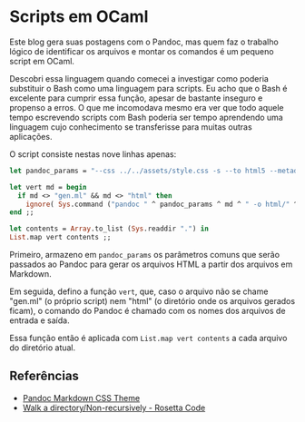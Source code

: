 # Scripts em OCaml

Este blog gera suas postagens com o Pandoc, mas quem faz o trabalho lógico de identificar os arquivos e montar os comandos é um pequeno script em OCaml.

Descobri essa linguagem quando comecei a investigar como poderia substituir o Bash como uma linguagem para scripts. Eu acho que o Bash é excelente para cumprir essa função, apesar de bastante inseguro e propenso a erros. O que me incomodava mesmo era ver que todo aquele tempo escrevendo scripts com Bash poderia ser tempo aprendendo uma linguagem cujo conhecimento se transferisse para muitas outras aplicações.

O script consiste nestas nove linhas apenas:

```ocaml
let pandoc_params = "--css ../../assets/style.css -s --to html5 --metadata pagetitle='basename' "

let vert md = begin
  if md <> "gen.ml" && md <> "html" then
    ignore( Sys.command ("pandoc " ^ pandoc_params ^ md ^ " -o html/" ^ md ^ ".html ") )
end ;;

let contents = Array.to_list (Sys.readdir ".") in
List.map vert contents ;;
```

Primeiro, armazeno em `pandoc_params` os parâmetros comuns que serão passados ao Pandoc para gerar os arquivos HTML a partir dos arquivos em Markdown.

Em seguida, defino a função `vert`, que, caso o arquivo não se chame "gen.ml" (o próprio script) nem "html" (o diretório onde os arquivos gerados ficam), o comando do Pandoc é chamado com os nomes dos arquivos de entrada e saída.

Essa função então é aplicada com `List.map vert contents` a cada arquivo do diretório atual.

## Referências
- [Pandoc Markdown CSS Theme](https://jez.io/pandoc-markdown-css-theme/)
- [Walk a directory/Non-recursively - Rosetta Code](https://rosettacode.org/wiki/Walk_a_directory/Non-recursively#OCaml)
